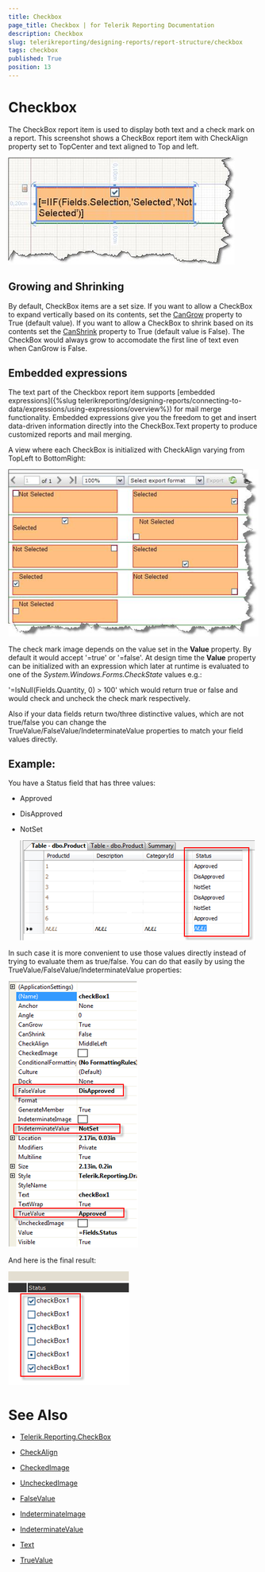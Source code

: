 ```yaml
---
title: Checkbox
page_title: Checkbox | for Telerik Reporting Documentation
description: Checkbox
slug: telerikreporting/designing-reports/report-structure/checkbox
tags: checkbox
published: True
position: 13
---
```


# Checkbox

The CheckBox report item is used to display both text and a check mark on a report. This screenshot shows a CheckBox report item with CheckAlign property set to TopCenter and text aligned to Top and left.  

  ![](images/checkboxitem1.jpg)

## Growing and Shrinking

By default, CheckBox items are a set size. If you want to allow a CheckBox to expand vertically based on its contents, set the [CanGrow](/reporting/api/Telerik.Reporting.TextItemBase#Telerik_Reporting_TextItemBase_CanGrow)  property to True (default value). If you want to allow a CheckBox to shrink based on its contents set the [CanShrink](/reporting/api/Telerik.Reporting.TextItemBase#Telerik_Reporting_TextItemBase_CanShrink)  property to True (default value is False). The CheckBox would always grow to accomodate the first line of text even when CanGrow is False. 

## Embedded expressions

The text part of the Checkbox report item supports [embedded expressions]({%slug telerikreporting/designing-reports/connecting-to-data/expressions/using-expressions/overview%}) for mail merge functionality. Embedded expressions give you the freedom to get and insert data-driven information directly into the CheckBox.Text property to produce customized reports and mail merging. 

A view where each CheckBox is initialized with CheckAlign varying from TopLeft to BottomRight: 

  ![](images/checkboxitem2.jpg)

The check mark image depends on the value set in the __Value__ property. By default it would accept '=true' or '=false'. At design time the __Value__ property can be initialized with an expression which later at runtime is evaluated to one of the *System.Windows.Forms.CheckState* values e.g.: 

'=IsNull(Fields.Quantity, 0) > 100' which would return true or false and would check and uncheck the check mark respectively. 

Also if your data fields return two/three distinctive values, which are not true/false you can change the TrueValue/FalseValue/IndeterminateValue properties to match your field values directly. 

## Example:

You have a Status field that has three values:

* Approved 

* DisApproved 

* NotSet   

  ![](images/checkboxEval1.png)

In such case it is more convenient to use those values directly instead of trying to evaluate them as true/false. You can do that easily by using the TrueValue/FalseValue/IndeterminateValue properties: 

  ![](images/checkboxEval2.png)

And here is the final result: 

  ![](images/CheckBoxEval3.png)


# See Also
 
* [Telerik.Reporting.CheckBox](/reporting/api/Telerik.Reporting.CheckBox)  

* [CheckAlign](/reporting/api/Telerik.Reporting.CheckBox#Telerik_Reporting_CheckBox_CheckAlign)  

* [CheckedImage](/reporting/api/Telerik.Reporting.CheckBox#Telerik_Reporting_CheckBox_CheckedImage)  

* [UncheckedImage](/reporting/api/Telerik.Reporting.CheckBox#Telerik_Reporting_CheckBox_UncheckedImage)  

* [FalseValue](/reporting/api/Telerik.Reporting.CheckBox#Telerik_Reporting_CheckBox_FalseValue)  

* [IndeterminateImage](/reporting/api/Telerik.Reporting.CheckBox#Telerik_Reporting_CheckBox_IndeterminateImage)  

* [IndeterminateValue](/reporting/api/Telerik.Reporting.CheckBox#Telerik_Reporting_CheckBox_IndeterminateValue)  

* [Text](/reporting/api/Telerik.Reporting.CheckBox#Telerik_Reporting_CheckBox_Text)  

* [TrueValue](/reporting/api/Telerik.Reporting.CheckBox#Telerik_Reporting_CheckBox_TrueValue)
